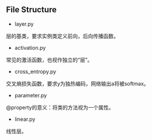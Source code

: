 #                     

## File Structure

- layer.py

层的基类，要求实例类定义前向，后向传播函数。

- activation.py

常见的激活函数，也视作独立的“层”。

- cross_entropy.py

交叉熵损失函数，要求y为独热编码，网络输出a将被softmax。

- parameter.py

@property的意义：将类的方法视为一个属性。

- linear.py

线性层。
